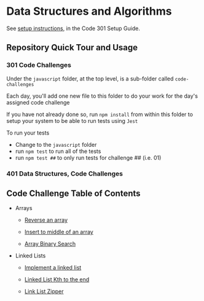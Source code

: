 # Data Structures and Algorithms

See [setup instructions](https://codefellows.github.io/setup-guide/code-301/3-code-challenges), in the Code 301 Setup Guide.

## Repository Quick Tour and Usage

### 301 Code Challenges

Under the `javascript` folder, at the top level, is a sub-folder called `code-challenges`

Each day, you'll add one new file to this folder to do your work for the day's assigned code challenge

If you have not already done so, run `npm install` from within this folder to setup your system to be able to run tests using `Jest`

To run your tests

- Change to the `javascript` folder
- run `npm test` to run all of the tests
- run `npm test ##` to only run tests for challenge ## (i.e. 01)

### 401 Data Structures, Code Challenges

## Code Challenge Table of Contents

- Arrays

  - [Reverse an array](./c-sharp/DataStructures/CodeChallenges/401/array-reverse/README.md)
  
  - [Insert to middle of an array](./c-sharp/DataStructures/CodeChallenges/401/array-insert-shift/README.md)
  
  - [Array Binary Search](./c-sharp/DataStructures/CodeChallenges/401/array-binary-search/README.md)

- Linked Lists

  - [Implement a linked list](./c-sharp/DataStructures/CodeChallenges/401/linked-list-insertions/README.md)

  - [Linked List Kth to the end](./c-sharp/DataStructures/CodeChallenges/401/linked-list-kth/README.md)

  - [Link List Zipper](./c-sharp/DataStructures/CodeChallenges/401/linked-list-zip/README.md)
